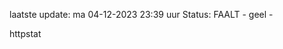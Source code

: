 laatste update: 
ma 04-12-2023 23:39   uur 
Status: FAALT - geel - 
<div class="service Y">httpstat</div>